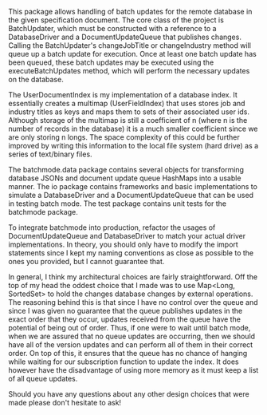 This package allows handling of batch updates for the remote database in the given specification document. The core class of the project is BatchUpdater, which must be constructed with a reference to a DatabaseDriver and a DocumentUpdateQueue that publishes changes. Calling the BatchUpdater's changeJobTitle or changeIndustry method will queue up a batch update for execution. Once at least one batch update has been queued, these batch updates may be executed using the executeBatchUpdates method, which will perform the necessary updates on the database.

The UserDocumentIndex is my implementation of a database index. It essentially creates a multimap (UserFieldIndex) that uses stores job and industry titles as keys and maps them to sets of their associated user ids.  Although storage of the multimap is still a coefficient of n (where n is the number of records in the database) it is a much smaller coefficient since we are only storing n longs. The space complexity of this could be further improved by writing this information to the local file system (hard drive) as a series of text/binary files.

The batchmode.data package contains several objects for transforming database JSONs and document update queue HashMaps into a usable manner. The io package contains frameworks and basic implementations to simulate a DatabaseDriver and a DocumentUpdateQueue that can be used in testing batch mode. The test package contains unit tests for the batchmode package.

To integrate batchmode into production, refactor the usages of DocumentUpdateQueue and DatabaseDriver to match your actual driver implementations. In theory, you should only have to modify the import statements since I kept my naming conventions as close as possible to the ones you provided, but I cannot guarantee that.

In general, I think my architectural choices are fairly straightforward. Off the top of my head the oddest choice that I made was to use Map<Long, SortedSet<DocumentUpdate>> to hold the changes database changes by external operations. The reasoning behind this is that since I have no control over the queue and since I was given no guarantee that the queue publishes updates in the exact order that they occur, updates received from the queue have the potential of being out of order. Thus, if one were to wait until batch mode, when we are assured that no queue updates are occurring, then we should have all of the version updates and can perform all of them in their correct order. On top of this, it ensures that the queue has no chance of hanging while waiting for our subscription function to update the index. It does however have the disadvantage of using more memory as it must keep a list of all queue updates.

Should you have any questions about any other design choices that were made please don't hesitate to ask!
